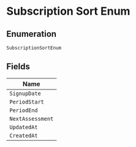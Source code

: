 
# Subscription Sort Enum

## Enumeration

`SubscriptionSortEnum`

## Fields

| Name |
|  --- |
| `SignupDate` |
| `PeriodStart` |
| `PeriodEnd` |
| `NextAssessment` |
| `UpdatedAt` |
| `CreatedAt` |

